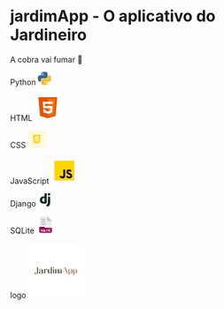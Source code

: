 # jardimApp - O aplicativo do Jardineiro
A cobra vai fumar 🐍

Python 
<img src="/imagem/icons8-python-24.png" alt="">

HTML
<img src="imagem/icons8-html-48.png" alt=""></p>

CSS
<img src="imagem/icons8-css-32.png" alt="">

JavaScript
<img src="imagem/icons8-javascript-48.png" alt="">

Django
<img src="imagem/icons8-django-24.png" alt="">

SQLite
<img src="imagem/base-de-dados.png" width="32px" alt="">

logo
<img src="imagem/logo jardim app.png" width="100px" alt="">